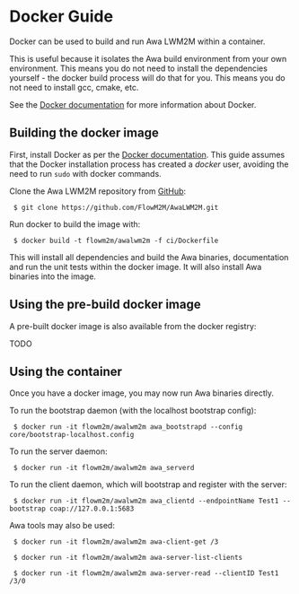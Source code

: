 # Docker Guide

Docker can be used to build and run Awa LWM2M within a container.

This is useful because it isolates the Awa build environment from your own environment. This means you do not need to install the dependencies yourself - the docker build process will do that for you. This means you do not need to install gcc, cmake, etc.

See the [Docker documentation](https://docs.docker.com) for more information about Docker.

## Building the docker image

First, install Docker as per the [Docker documentation](https://docs.docker.com/engine/installation/). This guide assumes that the Docker installation process has created a *docker* user, avoiding the need to run `sudo` with docker commands.

Clone the Awa LWM2M repository from [GitHub](https://github.com/FlowM2M/AwaLWM2M):

``` $ git clone https://github.com/FlowM2M/AwaLWM2M.git```

Run docker to build the image with:

``` $ docker build -t flowm2m/awalwm2m -f ci/Dockerfile```

This will install all dependencies and build the Awa binaries, documentation and run the unit tests within the docker image. It will also install Awa binaries into the image.


## Using the pre-build docker image

A pre-built docker image is also available from the docker registry:

TODO


## Using the container

Once you have a docker image, you may now run Awa binaries directly.

To run the bootstrap daemon (with the localhost bootstrap config):

``` $ docker run -it flowm2m/awalwm2m awa_bootstrapd --config core/bootstrap-localhost.config```

To run the server daemon:

``` $ docker run -it flowm2m/awalwm2m awa_serverd```

To run the client daemon, which will bootstrap and register with the server:

``` $ docker run -it flowm2m/awalwm2m awa_clientd --endpointName Test1 --bootstrap coap://127.0.0.1:5683```

Awa tools may also be used:

``` $ docker run -it flowm2m/awalwm2m awa-client-get /3```

``` $ docker run -it flowm2m/awalwm2m awa-server-list-clients```

``` $ docker run -it flowm2m/awalwm2m awa-server-read --clientID Test1 /3/0```


